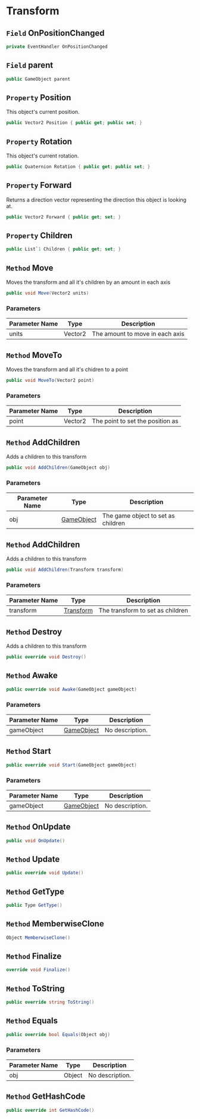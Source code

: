 # Transform

## `Field` OnPositionChanged

```csharp
private EventHandler OnPositionChanged
```


## `Field` parent

```csharp
public GameObject parent
```


## `Property` Position
This object's current position.
```csharp
public Vector2 Position { public get; public set; }
```


## `Property` Rotation
This object's current rotation.
```csharp
public Quaternion Rotation { public get; public set; }
```


## `Property` Forward
Returns a direction vector representing the direction this object is looking at.
```csharp
public Vector2 Forward { public get; set; }
```


## `Property` Children

```csharp
public List`1 Children { public get; set; }
```


## `Method` Move
Moves the transform and all it's children by an amount in each axis
```csharp
public void Move(Vector2 units)
```
### Parameters

| Parameter Name | Type | Description |
| --------- | --------- | --------- |
| units | Vector2 | The amount to move in each axis |


## `Method` MoveTo
Moves the transform and all it's chidren to a point
```csharp
public void MoveTo(Vector2 point)
```
### Parameters

| Parameter Name | Type | Description |
| --------- | --------- | --------- |
| point | Vector2 | The point to set the position as |


## `Method` AddChildren
Adds a children to this transform
```csharp
public void AddChildren(GameObject obj)
```
### Parameters

| Parameter Name | Type | Description |
| --------- | --------- | --------- |
| obj | [GameObject](https://thiagomvas.github.io/GameEngine/Entities/GameObject.html) | The game object to set as children |


## `Method` AddChildren
Adds a children to this transform
```csharp
public void AddChildren(Transform transform)
```
### Parameters

| Parameter Name | Type | Description |
| --------- | --------- | --------- |
| transform | [Transform](https://thiagomvas.github.io/GameEngine/Components/Transform.html) | The transform to set as children |


## `Method` Destroy
Adds a children to this transform
```csharp
public override void Destroy()
```


## `Method` Awake

```csharp
public override void Awake(GameObject gameObject)
```
### Parameters

| Parameter Name | Type | Description |
| --------- | --------- | --------- |
| gameObject | [GameObject](https://thiagomvas.github.io/GameEngine/Entities/GameObject.html) | No description. |


## `Method` Start

```csharp
public override void Start(GameObject gameObject)
```
### Parameters

| Parameter Name | Type | Description |
| --------- | --------- | --------- |
| gameObject | [GameObject](https://thiagomvas.github.io/GameEngine/Entities/GameObject.html) | No description. |


## `Method` OnUpdate

```csharp
public void OnUpdate()
```


## `Method` Update

```csharp
public override void Update()
```


## `Method` GetType

```csharp
public Type GetType()
```


## `Method` MemberwiseClone

```csharp
Object MemberwiseClone()
```


## `Method` Finalize

```csharp
override void Finalize()
```


## `Method` ToString

```csharp
public override string ToString()
```


## `Method` Equals

```csharp
public override bool Equals(Object obj)
```
### Parameters

| Parameter Name | Type | Description |
| --------- | --------- | --------- |
| obj | Object | No description. |


## `Method` GetHashCode

```csharp
public override int GetHashCode()
```

